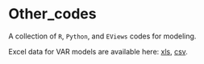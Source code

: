 # Other_codes

A collection of `R`, `Python`, and `EViews` codes for modeling.

Excel data for VAR models are available here: [xls](https://www.dropbox.com/s/elvq30l3xsosho2/data_var.xls?dl=0), [csv](https://www.dropbox.com/s/tnq6qgp9el8dxrw/data_var.csv?dl=0).
